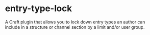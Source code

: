 # entry-type-lock
A Craft plugin that allows you to lock down entry types an author can include in a structure or channel section by a limit and/or user group.
